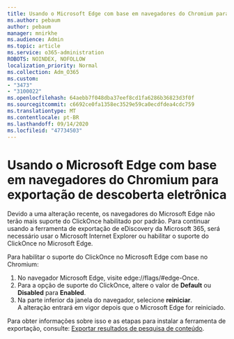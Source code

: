 ```yaml
---
title: Usando o Microsoft Edge com base em navegadores do Chromium para exportação de descoberta eletrônica
ms.author: pebaum
author: pebaum
manager: mnirkhe
ms.audience: Admin
ms.topic: article
ms.service: o365-administration
ROBOTS: NOINDEX, NOFOLLOW
localization_priority: Normal
ms.collection: Adm_O365
ms.custom:
- "3473"
- "3100022"
ms.openlocfilehash: 64aebb7f048dba37eef8cd1fa6286b36823d3f0f
ms.sourcegitcommit: c6692ce0fa1358ec3529e59ca0ecdfdea4cdc759
ms.translationtype: MT
ms.contentlocale: pt-BR
ms.lasthandoff: 09/14/2020
ms.locfileid: "47734503"
---
```

# <a name="using-microsoft-edge-based-on-chromium-browsers-for-ediscovery-export"></a>Usando o Microsoft Edge com base em navegadores do Chromium para exportação de descoberta eletrônica

Devido a uma alteração recente, os navegadores do Microsoft Edge não terão mais suporte do ClickOnce habilitado por padrão. Para continuar usando a ferramenta de exportação de eDiscovery da Microsoft 365, será necessário usar o Microsoft Internet Explorer ou habilitar o suporte do ClickOnce no Microsoft Edge. 

Para habilitar o suporte do ClickOnce no Microsoft Edge com base no Chromium: 
1. No navegador Microsoft Edge, visite edge://flags/#edge-Once.
2. Para a opção de suporte do ClickOnce, altere o valor de **Default** ou **Disabled** para **Enabled**. 
3. Na parte inferior da janela do navegador, selecione **reiniciar**. <br>
 A alteração entrará em vigor depois que o Microsoft Edge for reiniciado. 

Para obter informações sobre isso e as etapas para instalar a ferramenta de exportação, consulte: [ Exportar resultados de pesquisa de conteúdo](https://docs.microsoft.com/microsoft-365/compliance/export-search-results).